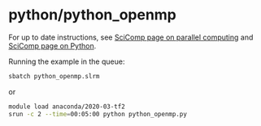 # python/python_openmp

For up to date instructions, see
[SciComp page on parallel computing](https://scicomp.aalto.fi/triton/tut/parallel/)
and
[SciComp page on Python](https://scicomp.aalto.fi/triton/apps/python/).


Running the example in the queue:
```sh
sbatch python_openmp.slrm
```
or
```sh
module load anaconda/2020-03-tf2
srun -c 2 --time=00:05:00 python python_openmp.py
```
